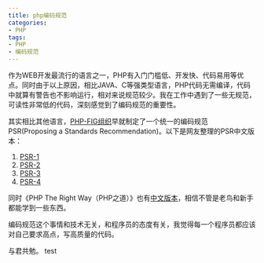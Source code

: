 ```yaml
---
title: php编码规范
categories:
- PHP
tags:
- PHP
- 编码规范
---
```

作为WEB开发最流行的语言之一，PHP有入门门槛低、开发快、代码易用等优点。同时由于以上原因，相比JAVA、C等强类型语言，PHP代码无需编译，代码中就算有警告也不影响运行，相对来说规范较少。我在工作中遇到了一些无规范，可读性非常低的代码，深刻感觉到了编码规范的重要性。 
 
其实相比其他语言，[PHP-FIG组织](http://www.php-fig.org/)早就制定了一个统一的编码规范PSR(Proposing a Standards Recommendation)。以下是网友整理的PSR中文版本：
 1. [PSR-1](https://segmentfault.com/a/1190000002521577)
 2. [PSR-2](https://segmentfault.com/a/1190000002521620)
 3. [PSR-3](https://segmentfault.com/a/1190000002521644)
 4. [PSR-4](https://segmentfault.com/a/1190000002521658)
 
同时《PHP The Right Way（PHP之道）》也有[中文版本](https://laravel-china.github.io/php-the-right-way/)，相信不管是老鸟和新手都能学到一些东西。  

编码规范这个事情和技术无关，和程序员的态度有关，我觉得每一个程序员都应该对自己要求高点，写高质量的代码。  

与君共勉。 test
   
   




